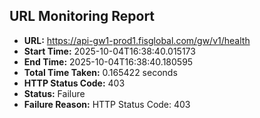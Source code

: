 ## URL Monitoring Report

- **URL:** https://api-gw1-prod1.fisglobal.com/gw/v1/health
- **Start Time:** 2025-10-04T16:38:40.015173
- **End Time:** 2025-10-04T16:38:40.180595
- **Total Time Taken:** 0.165422 seconds
- **HTTP Status Code:** 403
- **Status:** Failure
- **Failure Reason:** HTTP Status Code: 403
